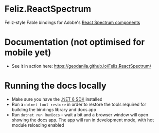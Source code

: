 # Feliz.ReactSpectrum
Feliz-style Fable bindings for Adobe's [React Spectrum components](https://react-spectrum.adobe.com/react-spectrum/getting-started.html)

# Documentation (not optimised for mobile yet)
- See it in action here: https://geodanila.github.io/Feliz.ReactSpectrum/

# Running the docs locally
- Make sure you have the [.NET 6 SDK](https://dotnet.microsoft.com/en-us/download/dotnet/6.0) installed
- Run a `dotnet tool restore` in order to restore the tools required for building the bindings library and docs app
- Run `dotnet run RunDocs` - wait a bit and a browser window will open showing the docs app. The app will run in development mode, with hot module reloading enabled
